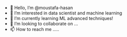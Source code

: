 - 👋 Hello, I’m @moustafa-hasan
- 👀 I’m interested in data scientist and machine learning 
- 🌱 I’m currently learning ML advanced techniques!
- 💞️ I’m looking to collaborate on ...
- 📫 How to reach me .....

<!---
moustafa-hasan/moustafa-hasan is a ✨ special ✨ repository because its `README.md` (this file) appears on your GitHub profile.
You can click the Preview link to take a look at your changes.
--->
